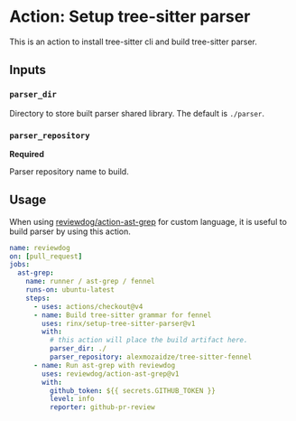 # Action: Setup tree-sitter parser

This is an action to install tree-sitter cli and build tree-sitter parser.

## Inputs

### `parser_dir`

Directory to store built parser shared library.
The default is `./parser`.

### `parser_repository`

**Required**

Parser repository name to build.

## Usage

When using [reviewdog/action-ast-grep][reviewdog/action-ast-grep] for custom language, it is useful to build parser by using this action.

```yaml
name: reviewdog
on: [pull_request]
jobs:
  ast-grep:
    name: runner / ast-grep / fennel
    runs-on: ubuntu-latest
    steps:
      - uses: actions/checkout@v4
      - name: Build tree-sitter grammar for fennel
        uses: rinx/setup-tree-sitter-parser@v1
        with:
          # this action will place the build artifact here.
          parser_dir: ./
          parser_repository: alexmozaidze/tree-sitter-fennel
      - name: Run ast-grep with reviewdog
        uses: reviewdog/action-ast-grep@v1
        with:
          github_token: ${{ secrets.GITHUB_TOKEN }}
          level: info
          reporter: github-pr-review
```

[reviewdog/action-ast-grep]: https://github.com/reviewdog/action-ast-grep
